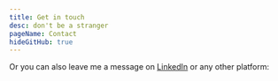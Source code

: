 ```yaml
---
title: Get in touch
desc: don't be a stranger
pageName: Contact
hideGitHub: true
---
```


<contact-form />

Or you can also leave me a message on [LinkedIn](https://www.linkedin.com/in/woutervernaillen/) or any other platform:

<social-icons />
